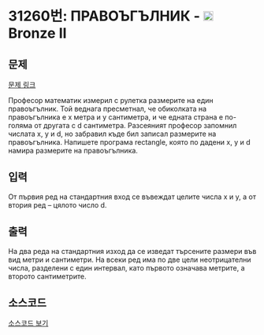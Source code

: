 # 31260번: ПРАВОЪГЪЛНИК - <img src="https://static.solved.ac/tier_small/4.svg" style="height:20px" /> Bronze II

<!-- performance -->

<!-- 문제 제출 후 깃허브에 푸시를 했을 때 제출한 코드의 성능이 입력될 공간입니다.-->

<!-- end -->

## 문제

[문제 링크](https://boj.kr/31260)


<p>Професор математик измерил с рулетка размерите на един правоъгълник. Той веднага пресметнал, че обиколката на правоъгълника е x метра и y сантиметра, и че едната страна е по-голяма от другата с d сантиметра. Разсеяният професор запомнил числата x, y и d, но забравил къде бил записал размерите на правоъгълника. Напишете програма rectangle, която по дадени x, y и d намира размерите на правоъгълника.</p>



## 입력


<p>От първия ред на стандартния вход се въвеждат целите числа x и y, а от втория ред – цялото число d.</p>



## 출력


<p>На два реда на стандартния изход да се изведат търсените размери във вид метри и сантиметри. На всеки ред има по две цели неотрицателни числа, разделени с един интервал, като първото означава метрите, а второто сантиметрите.</p>



## 소스코드

[소스코드 보기](ПРАВОЪГЪЛНИК.cpp)